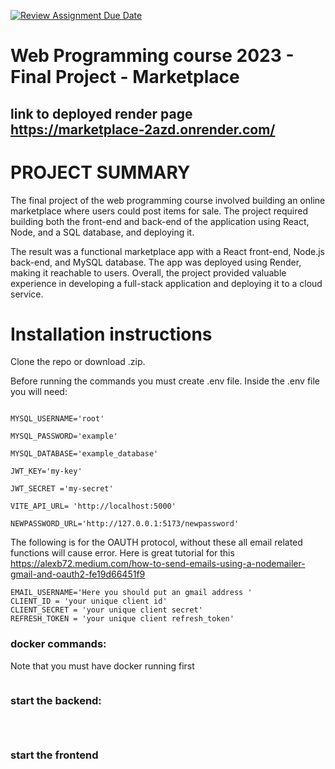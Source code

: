 [![Review Assignment Due Date](https://classroom.github.com/assets/deadline-readme-button-24ddc0f5d75046c5622901739e7c5dd533143b0c8e959d652212380cedb1ea36.svg)](https://classroom.github.com/a/qBr6G7dS)

# Web Programming course 2023 - Final Project - Marketplace

## link to deployed render page https://marketplace-2azd.onrender.com/

# PROJECT SUMMARY
The final project of the web programming course involved building an online marketplace where users could post items for sale. The project required building both the front-end and back-end of the application using React, Node, and a SQL database, and deploying it.

The result was a functional marketplace app with a React front-end, Node.js back-end, and MySQL database. The app was deployed using Render, making it reachable to users. Overall, the project provided valuable experience in developing a full-stack application and deploying it to a cloud service.


# Installation instructions

Clone the repo or download .zip.


Before running the commands you must create .env file. Inside the .env file you will need:


```MYSQL_HOST='localhost'

MYSQL_USERNAME='root'

MYSQL_PASSWORD='example'

MYSQL_DATABASE='example_database'

JWT_KEY='my-key'

JWT_SECRET ='my-secret'

VITE_API_URL= 'http://localhost:5000'

NEWPASSWORD_URL='http://127.0.0.1:5173/newpassword'
```

The following is for the OAUTH protocol, without these all email related functions will cause error.
Here is great tutorial for this https://alexb72.medium.com/how-to-send-emails-using-a-nodemailer-gmail-and-oauth2-fe19d66451f9

```
EMAIL_USERNAME='Here you should put an gmail address '
CLIENT_ID = 'your unique client id'
CLIENT_SECRET = 'your unique client secret'
REFRESH_TOKEN = 'your unique client refresh_token'
```



### docker commands:

 Note that you must have docker running first
 
 ```docker compose up -d
 ```
 
 ### start the backend:
 
 ```cd backend
 ```
 
 ```npm install
 ```
 
 ```npm run dev
 ```

### start the frontend

 ```cd frontend
 ```
 
 ```npm install
 ```
 
 ```npm run dev
 ```

 
